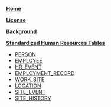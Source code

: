 **[Home](https://github.com/AmericanManufacturingCohort/AMC-CDM/wiki/Home)**

**[License](https://github.com/AmericanManufacturingCohort/AMC-CDM/wiki/License)**

**[Background](https://github.com/AmericanManufacturingCohort/AMC-CDM/wiki/Background)**

**[Standardized Human Resources Tables](https://github.com/OHDSI/CommonDataModel/wiki/Standardized-Human-Resources-Tables)**
* [PERSON](https://github.com/AmericanManufacturingCohort/AMC-CDM/wiki/PERSON)
* [EMPLOYEE](https://github.com/AmericanManufacturingCohort/AMC-CDM/wiki/EMPLOYEE)
* [HR_EVENT](https://github.com/AmericanManufacturingCohort/AMC-CDM/wiki/HR_EVENT)
* [EMPLOYMENT_RECORD](https://github.com/AmericanManufacturingCohort/AMC-CDM/wiki/EMPLOYMENT_RECORD)
* [WORK_SITE](https://github.com/AmericanManufacturingCohort/AMC-CDM/wiki/WORK_SITE)
* [LOCATION](https://github.com/AmericanManufacturingCohort/AMC-CDM/wiki/LOCATION)
* [SITE_EVENT](https://github.com/AmericanManufacturingCohort/AMC-CDM/wiki/SITE_EVENT)
* [SITE_HISTORY](https://github.com/AmericanManufacturingCohort/AMC-CDM/wiki/SITE_HISTORY)